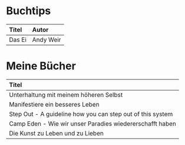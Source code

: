 # Buchtips

| Titel | Autor |
|  :---     |   :---  |
| Das Ei| Andy Weir|

# Meine Bücher
| Titel |
| :--- |
| Unterhaltung mit meinem höheren Selbst |
| Manifestiere ein besseres Leben |
| Step Out - A guideline how you can step out of this system |
| Camp Eden - Wie wir unser Paradies wiedererschafft haben |
| Die Kunst zu Leben und zu Lieben | 